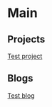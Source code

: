 # Main
## Projects
[Test project](https://fneirab.github.io/projects/test)

## Blogs
[Test blog](https://fneirab.github.io/blogs/test_blogs)
